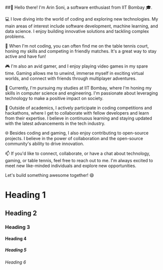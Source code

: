 ##👋 Hello there! I'm Arin Soni, a software enthusiast from IIT Bombay 🎓.

💻 I love diving into the world of coding and exploring new technologies. My main areas of interest include software development, machine learning, and data science. I enjoy building innovative solutions and tackling complex problems.

🏓 When I'm not coding, you can often find me on the table tennis court, honing my skills and competing in friendly matches. It's a great way to stay active and have fun!

🎮 I'm also an avid gamer, and I enjoy playing video games in my spare time. Gaming allows me to unwind, immerse myself in exciting virtual worlds, and connect with friends through multiplayer adventures.

🌟 Currently, I'm pursuing my studies at IIT Bombay, where I'm honing my skills in computer science and engineering. I'm passionate about leveraging technology to make a positive impact on society.

🚀 Outside of academics, I actively participate in coding competitions and hackathons, where I get to collaborate with fellow developers and learn from their expertise. I believe in continuous learning and staying updated with the latest advancements in the tech industry.

🌐 Besides coding and gaming, I also enjoy contributing to open-source projects. I believe in the power of collaboration and the open-source community's ability to drive innovation.

📫 If you'd like to connect, collaborate, or have a chat about technology, gaming, or table tennis, feel free to reach out to me. I'm always excited to meet new like-minded individuals and explore new opportunities.

Let's build something awesome together! 😄

# Heading 1
## Heading 2
### Heading 3
#### Heading 4
##### Heading 5
###### Heading 6

